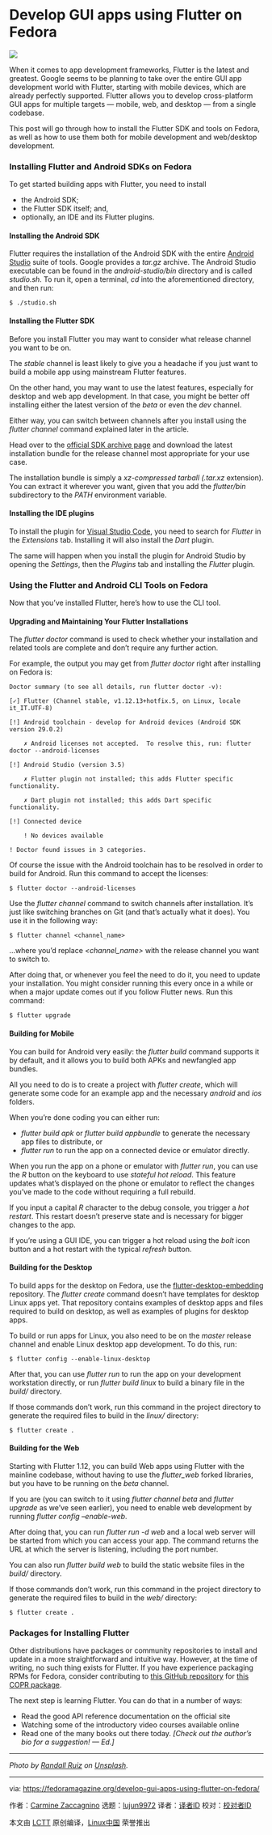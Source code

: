 [#]: collector: (lujun9972)
[#]: translator: (zpl1025)
[#]: reviewer: ( )
[#]: publisher: ( )
[#]: url: ( )
[#]: subject: (Develop GUI apps using Flutter on Fedora)
[#]: via: (https://fedoramagazine.org/develop-gui-apps-using-flutter-on-fedora/)
[#]: author: (Carmine Zaccagnino https://fedoramagazine.org/author/carzacc/)

Develop GUI apps using Flutter on Fedora
======

![][1]

When it comes to app development frameworks, Flutter is the latest and greatest. Google seems to be planning to take over the entire GUI app development world with Flutter, starting with mobile devices, which are already perfectly supported. Flutter allows you to develop cross-platform GUI apps for multiple targets — mobile, web, and desktop — from a single codebase.

This post will go through how to install the Flutter SDK and tools on Fedora, as well as how to use them both for mobile development and web/desktop development.

### Installing Flutter and Android SDKs on Fedora

To get started building apps with Flutter, you need to install

  * the Android SDK;
  * the Flutter SDK itself; and,
  * optionally, an IDE and its Flutter plugins.



#### Installing the Android SDK

Flutter requires the installation of the Android SDK with the entire [Android Studio][2] suite of tools. Google provides a _tar.gz_ archive. The Android Studio executable can be found in the _android-studio/bin_ directory and is called _studio.sh_. To run it, open a terminal, _cd_ into the aforementioned directory, and then run:

```
$ ./studio.sh
```

#### Installing the Flutter SDK

Before you install Flutter you may want to consider what release channel you want to be on.

The _stable_ channel is least likely to give you a headache if you just want to build a mobile app using mainstream Flutter features.

On the other hand, you may want to use the latest features, especially for desktop and web app development. In that case, you might be better off installing either the latest version of the _beta_ or even the _dev_ channel.

Either way, you can switch between channels after you install using the _flutter channel_ command explained later in the article.

Head over to the [official SDK archive page][3] and download the latest installation bundle for the release channel most appropriate for your use case.

The installation bundle is simply a _xz-_compressed tarball (_.tar.xz_ extension). You can extract it wherever you want, given that you add the _flutter/bin_ subdirectory to the _PATH_ environment variable.

#### Installing the IDE plugins

To install the plugin for [Visual Studio Code][4], you need to search for _Flutter_ in the _Extensions_ tab. Installing it will also install the _Dart_ plugin.

The same will happen when you install the plugin for Android Studio by opening the _Settings_, then the _Plugins_ tab and installing the _Flutter_ plugin.

### Using the Flutter and Android CLI Tools on Fedora

Now that you’ve installed Flutter, here’s how to use the CLI tool.

#### Upgrading and Maintaining Your Flutter Installations

The _flutter doctor_ command is used to check whether your installation and related tools are complete and don’t require any further action.

For example, the output you may get from _flutter doctor_ right after installing on Fedora is:

```
Doctor summary (to see all details, run flutter doctor -v):

[✓] Flutter (Channel stable, v1.12.13+hotfix.5, on Linux, locale it_IT.UTF-8)

[!] Android toolchain - develop for Android devices (Android SDK version 29.0.2)

    ✗ Android licenses not accepted.  To resolve this, run: flutter doctor --android-licenses

[!] Android Studio (version 3.5)

    ✗ Flutter plugin not installed; this adds Flutter specific functionality.

    ✗ Dart plugin not installed; this adds Dart specific functionality.

[!] Connected device

    ! No devices available

! Doctor found issues in 3 categories.
```

Of course the issue with the Android toolchain has to be resolved in order to build for Android. Run this command to accept the licenses:

```
$ flutter doctor --android-licenses
```

Use the _flutter channel_ command to switch channels after installation. It’s just like switching branches on Git (and that’s actually what it does). You use it in the following way:

```
$ flutter channel <channel_name>
```

…where you’d replace _&lt;channel_name&gt;_ with the release channel you want to switch to.

After doing that, or whenever you feel the need to do it, you need to update your installation. You might consider running this every once in a while or when a major update comes out if you follow Flutter news. Run this command:

```
$ flutter upgrade
```

#### Building for Mobile

You can build for Android very easily: the _flutter build_ command supports it by default, and it allows you to build both APKs and newfangled app bundles.

All you need to do is to create a project with _flutter create_, which will generate some code for an example app and the necessary _android_ and _ios_ folders.

When you’re done coding you can either run:

  * _flutter build apk_ or _flutter build appbundle_ to generate the necessary app files to distribute, or
  * _flutter run_ to run the app on a connected device or emulator directly.



When you run the app on a phone or emulator with _flutter run_, you can use the _R_ button on the keyboard to use _stateful hot reload_. This feature updates what’s displayed on the phone or emulator to reflect the changes you’ve made to the code without requiring a full rebuild.

If you input a capital _R_ character to the debug console, you trigger a _hot restart_. This restart doesn’t preserve state and is necessary for bigger changes to the app.

If you’re using a GUI IDE, you can trigger a hot reload using the _bolt_ icon button and a hot restart with the typical _refresh_ button.

#### Building for the Desktop

To build apps for the desktop on Fedora, use the [flutter-desktop-embedding][5] repository. The _flutter create_ command doesn’t have templates for desktop Linux apps yet. That repository contains examples of desktop apps and files required to build on desktop, as well as examples of plugins for desktop apps.

To build or run apps for Linux, you also need to be on the _master_ release channel and enable Linux desktop app development. To do this, run:

```
$ flutter config --enable-linux-desktop
```

After that, you can use _flutter run_ to run the app on your development workstation directly, or run _flutter build linux_ to build a binary file in the _build/_ directory.

If those commands don’t work, run this command in the project directory to generate the required files to build in the _linux/_ directory:

```
$ flutter create .
```

#### Building for the Web

Starting with Flutter 1.12, you can build Web apps using Flutter with the mainline codebase, without having to use the _flutter_web_ forked libraries, but you have to be running on the _beta_ channel.

If you are (you can switch to it using _flutter channel beta_ and _flutter upgrade_ as we’ve seen earlier), you need to enable web development by running _flutter config –enable-web_.

After doing that, you can run _flutter run -d web_ and a local web server will be started from which you can access your app. The command returns the URL at which the server is listening, including the port number.

You can also run _flutter build web_ to build the static website files in the _build/_ directory.

If those commands don’t work, run this command in the project directory to generate the required files to build in the _web/_ directory:

```
$ flutter create .
```

### Packages for Installing Flutter

Other distributions have packages or community repositories to install and update in a more straightforward and intuitive way. However, at the time of writing, no such thing exists for Flutter. If you have experience packaging RPMs for Fedora, consider contributing to [this GitHub repository][6] for [this COPR package][7].

The next step is learning Flutter. You can do that in a number of ways:

  * Read the good API reference documentation on the official site
  * Watching some of the introductory video courses available online
  * Read one of the many books out there today. _[Check out the author’s bio for a suggestion! — Ed.]_



* * *

_Photo by [Randall Ruiz][8] on [Unsplash][9]._

--------------------------------------------------------------------------------

via: https://fedoramagazine.org/develop-gui-apps-using-flutter-on-fedora/

作者：[Carmine Zaccagnino][a]
选题：[lujun9972][b]
译者：[译者ID](https://github.com/译者ID)
校对：[校对者ID](https://github.com/校对者ID)

本文由 [LCTT](https://github.com/LCTT/TranslateProject) 原创编译，[Linux中国](https://linux.cn/) 荣誉推出

[a]: https://fedoramagazine.org/author/carzacc/
[b]: https://github.com/lujun9972
[1]: https://fedoramagazine.org/wp-content/uploads/2020/01/flutter-816x345.jpg
[2]: https://developer.android.com/studio
[3]: https://flutter.dev/docs/development/tools/sdk/releases?tab=linux
[4]: https://fedoramagazine.org/using-visual-studio-code-fedora/
[5]: https://github.com/google/flutter-desktop-embedding
[6]: https://github.com/carzacc/flutter-copr
[7]: https://copr.fedorainfracloud.org/coprs/carzacc/flutter/
[8]: https://unsplash.com/@ruizra?utm_source=unsplash&utm_medium=referral&utm_content=creditCopyText
[9]: https://unsplash.com/s/photos/flutter?utm_source=unsplash&utm_medium=referral&utm_content=creditCopyText

